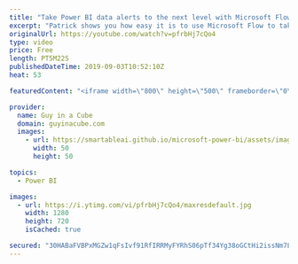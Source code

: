 ```yaml
---
title: "Take Power BI data alerts to the next level with Microsoft Flow"
excerpt: "Patrick shows you how easy it is to use Microsoft Flow to take Power BI data alerts to the next level. Use Microsoft Flow to send to additional people.  Guy in a Cube Courses: https://guyinacu.be/courses  ******** LET'S CONNECT! ********  -- http://twitter.com/guyinacube -- http://twitter.com/awsaxton"
originalUrl: https://youtube.com/watch?v=pfrbHj7cQo4
type: video
price: Free
length: PT5M22S
publishedDateTime: 2019-09-03T10:52:10Z
heat: 53

featuredContent: "<iframe width=\"800\" height=\"500\" frameborder=\"0\" src=\"https://www.youtube.com/embed/pfrbHj7cQo4\" allow=\"accelerometer; autoplay; encrypted-media; gyroscope; picture-in-picture\" allowfullscreen></iframe>"

provider:
  name: Guy in a Cube
  domain: guyinacube.com
  images:
    - url: https://smartableai.github.io/microsoft-power-bi/assets/images/organizations/guyinacube.com-50x50.jpg
      width: 50
      height: 50

topics:
  - Power BI

images:
  - url: https://i.ytimg.com/vi/pfrbHj7cQo4/maxresdefault.jpg
    width: 1280
    height: 720
    isCached: true

secured: "30HABaFVBPxMGZw1qFsIvf91RfIRRMyFYRhS06pTf34Yg38oGCtHi2issNm7L49ds0db9ZprEhqVqqylvGUx2YQxCkyWg3T7EmuKFIBiGJoqWe90nv9oaLsNoHZ4Y6tIhatBGXDtPimXFG1DZ537fzDZT+r33XYtmiSCDWLjyQQePVXav8xdlI5Z961s4ueD32wUfOPt7rtFQxoA2vbTTGIikchYu49lE/BS9X7RxDbVRUpQW3v5HN4R+GL5kGQLnOdtJP5ZprvE5ORy4qljstY3Pf5ZnvvhLQlnTvJpdrfIvbHOX9xJbcjdzBAV+3B5wi6eUflo51PglHVFY7b/0BR6LzDnxnkr3GZebQEztPDm+SbQsga8my7EfTkxCmJjW+5zhLNrmvH3VV5zZwxgzhQ/bexMFaAJd6Go9A4SL8Q=;ZIIT/CrY/Wc1e59UtBFFaA=="
---
```



